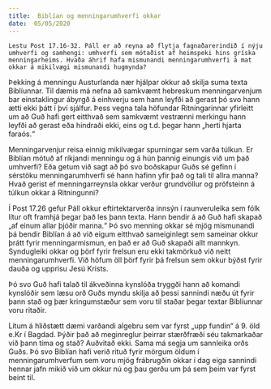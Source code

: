 ```yaml
---
title:  Biblían og menningarumhverfi okkar
date:  05/05/2020
---
```


`Lestu Post 17.16-32. Páll er að reyna að flytja fagnaðarerindið í nýju umhverfi og samhengi: umhverfi sem mótaðist af heimspeki hins gríska menningarheims. Hvaða áhrif hafa mismunandi menningarumhverfi á mat okkar á mikilvægi mismunandi hugmynda?`

Þekking á menningu Austurlanda nær hjálpar okkur að skilja suma texta Biblíunnar. Til dæmis má nefna að samkvæmt hebreskum menningarvenjum bar einstaklingur ábyrgð á einhverju sem hann leyfði að gerast þó svo hann ætti ekki þátt í því sjálfur. Þess vegna tala höfundar Ritningarinnar yfirleitt um að Guð hafi gert eitthvað sem samkvæmt vestrænni merkingu hann leyfði að gerast eða hindraði ekki, eins og t.d. þegar hann „herti hjarta faraós.“

Menningarvenjur reisa einnig mikilvægar spurningar sem varða túlkun. Er Biblían mótuð af ríkjandi menningu og á hún þannig einungis við um það umhverfi? Eða getum við sagt að þó svo boðskapur Guðs sé gefinn í sérstöku menningarumhverfi sé hann hafinn yfir það og tali til allra manna? Hvað gerist ef menningarreynsla okkar verður grundvöllur og prófsteinn á túlkun okkar á Ritningunni?

Í Post 17.26 gefur Páll okkur eftirtektarverða innsýn í raunveruleika sem fólk lítur oft framhjá þegar það les þann texta. Hann bendir á að Guð hafi skapað „af einum allar þjóðir manna.“ Þó svo menning okkar sé mjög mismunandi þá bendir Biblían á að við eigum eitthvað sameiginlegt sem sameinar okkur þrátt fyrir menningarmismun, en það er að Guð skapaði allt mannkyn. Syndugleiki okkar og þörf fyrir frelsun eru ekki takmörkuð við neitt menningarumhverfi. Við höfum öll þörf fyrir þá frelsun sem okkur býðst fyrir dauða og upprisu Jesú Krists.

Þó svo Guð hafi talað til ákveðinna kynslóða tryggði hann að komandi kynslóðir sem læsu orð Guðs myndu skilja að þessi sannindi næðu út fyrir þann stað og þær kringumstæður sem voru til staðar þegar textar Biblíunnar voru ritaðir.

Lítum á hliðstætt dæmi varðandi algebru sem var fyrst „upp fundin“ á 9. öld e.Kr í Bagdad. Þýðir það að meginreglur þeirrar stærðfræði séu takmarkaðar við þann tíma og stað? Auðvitað ekki. Sama má segja um sannleika orðs Guðs. Þó svo Biblían hafi verið rituð fyrir mörgum öldum í menningarumhverfum sem voru mjög frábrugðin okkar í dag eiga sannindi hennar jafn mikið við um okkur nú og þau gerðu um þá sem þeim var fyrst beint til.